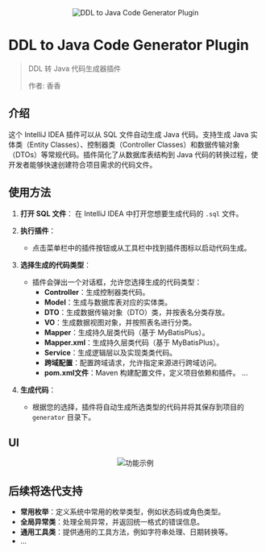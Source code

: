 <div align="center">
  <img src="https://pan.imgbed.link/file/106516" alt="DDL to Java Code Generator Plugin" />
</div>

# DDL to Java Code Generator Plugin

> DDL 转 Java 代码生成器插件
>
> 作者: 香香

## 介绍



这个 IntelliJ IDEA 插件可以从 SQL 文件自动生成 Java 代码。支持生成 Java 实体类（Entity Classes）、控制器类（Controller Classes）和数据传输对象（DTOs）等常规代码。插件简化了从数据库表结构到 Java 代码的转换过程，使开发者能够快速创建符合项目需求的代码文件。


## 使用方法

1. **打开 SQL 文件**：
   在 IntelliJ IDEA 中打开您想要生成代码的 `.sql` 文件。

2. **执行插件**：
    - 点击菜单栏中的插件按钮或从工具栏中找到插件图标以启动代码生成。

3. **选择生成的代码类型**：
    - 插件会弹出一个对话框，允许您选择生成的代码类型：
        - **Controller**：生成控制器类代码。
        - **Model**：生成与数据库表对应的实体类。
        - **DTO**：生成数据传输对象（DTO）类，并按表名分类存放。
        - **VO**：生成数据视图对象，并按照表名进行分类。
        - **Mapper**：生成持久层类代码（基于 MyBatisPlus）。
        - **Mapper.xml**：生成持久层类代码（基于 MyBatisPlus）。
        - **Service**：生成逻辑层以及实现类类代码。
        - **跨域配置**：配置跨域请求，允许指定来源进行跨域访问。
        - **pom.xml文件**：Maven 构建配置文件，定义项目依赖和插件。
          ...

4. **生成代码**：
    - 根据您的选择，插件将自动生成所选类型的代码并将其保存到项目的 `generator` 目录下。

## UI

<div align="center">
  <img src="https://pan.imgbed.link/file/104699" alt="功能示例" />
</div>


## 后续将迭代支持

- **常用枚举**：定义系统中常用的枚举类型，例如状态码或角色类型。
- **全局异常类**：处理全局异常，并返回统一格式的错误信息。
- **通用工具类**：提供通用的工具方法，例如字符串处理、日期转换等。
- ...


